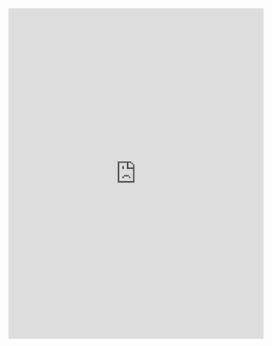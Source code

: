 <iframe height="654" style="width: 100%;" scrolling="no" title="Web CV" src="https://codepen.io/davidb_cooking/embed/dyLWERy?default-tab=js%2Cresult&theme-id=dark" frameborder="no" loading="lazy" allowtransparency="true" allowfullscreen="true">
  See the Pen <a href="https://codepen.io/davidb_cooking/pen/dyLWERy">
  Web CV</a> by david barahona (<a href="https://codepen.io/davidb_cooking">@davidb_cooking</a>)
  on <a href="https://codepen.io">CodePen</a>.
</iframe>
